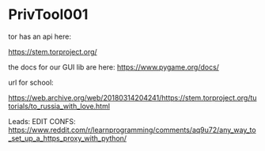 # PrivTool001

tor has an api here:

https://stem.torproject.org/

the docs for our GUI lib are here:
https://www.pygame.org/docs/

url for school:

https://web.archive.org/web/20180314204241/https://stem.torproject.org/tutorials/to_russia_with_love.html


Leads:
EDIT CONFS: https://www.reddit.com/r/learnprogramming/comments/aq9u72/any_way_to_set_up_a_https_proxy_with_python/
